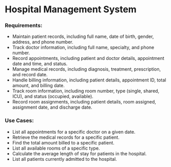 # Hospital Management System
### Requirements:
- Maintain patient records, including full name, date of birth, gender, address, and phone number.
- Track doctor information, including full name, specialty, and phone number.
- Record appointments, including patient and doctor details, appointment date and time, and status.
- Manage medical records, including diagnosis, treatment, prescription, and record date.
- Handle billing information, including patient details, appointment ID, total amount, and billing date.
- Track room information, including room number, type (single, shared, ICU), and status (occupied, available).
- Record room assignments, including patient details, room assigned, assignment date, and discharge date.

### Use Cases:
- List all appointments for a specific doctor on a given date.
- Retrieve the medical records for a specific patient.
- Find the total amount billed to a specific patient.
- List all available rooms of a specific type.
- Calculate the average length of stay for patients in the hospital.
- List all patients currently admitted to the hospital.